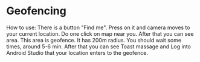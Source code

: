 # Geofencing

How to use:
There is a button "Find me". Press on it and camera moves to your current location. Do one click on map near you. After that you can see area. This area is geofence. It has 200m radius. You should wait some times, around 5-6 min. After that you can see Toast massage and Log into Android Studio that your location enters to the geofence.
